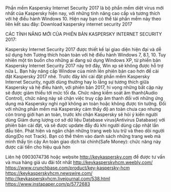 Phần mềm Kaspersky Internet Security 2017 là bộ phần mềm diệt virus mới nhất của Kaspersky hiện nay, với những tính năng cao cấp và tương thích với hệ điều hành Windows 10. Hiện nay bạn có thể tải phần mềm này theo liên kết sau đây: Download kaspersky internet security 2017

CÁC TÍNH NĂNG MỚI CỦA PHIÊN BẢN KASPERSKY INTERNET SECURITY 2017:
 
Kaspersky Internet Security 2017 được thiết kế lại giao diện hiện đại và dễ sử dụng hơn
Tương thích hoàn toàn với hệ điều hành Windows 7, 8.1, 10. Tuy nhiên một tin buồn cho những ai đang sử dụng Windows XP, từ phiền bản Kaspersky Internet Security 2017 này trở đây, Win xp sẽ không được hỗ trợ nữa L. Bạn hãy nâng cấp Window của mình lên phiên bản cao hơn để cài đặt Kaspersky 2017 nhé. Trước đây khi cài đặt phần mềm Kaspersky Internet Security, người dùng thường hay lo lắng sự tương thích giữa Kaspersky và hệ điều hành, với phiên bản 2017, hi vọng những bất cập này sẽ được giảm thiểu tới mức tối đa.
Chức năng kiểm soát âm thanh(Audio Control), chức năng này sẽ chặn việc truy cập âm thanh đối với những ứng dụng mà Kaspersky nghi ngờ không an toàn hoặc không được tin tưởng. Đối với những phần mềm mà Kaspersky cảm thấy độ an toàn chưa cao nhưng còn trong giới hạn an toàn, trước khi chặn Kaspersky sẽ hỏi ý kiến người dùng
Giảm dung lượng cơ sở dữ liệu Database virus(Antivirus Database) với phiên bản cài đặt, và sẽ được update đầy đủ khi người dùng cập nhật lần đầu tiên.
Phát hiện và ngăn chặn những trang web lưu trữ và theo dõi người dùng(Do not Track). Bạn có thể thêm vào danh sách những trang web mà mình thấy tin cậy
An toàn giao dịch tài chính(Safe Money): chức năng này được cải tiến cho hiệu quả hơn

Liên hệ 0903074736 hoặc website http://keykaspersky.com để được tư vấn và mua hàng giá ưu đãi tốt nhất
http://keykasperskyhcm.weebly.com/
https://www.crunchbase.com/product/key-kaspersky-hcm
https://keykasperskyhcm.newswire.com/
http://keykasperskyhcm.livejournal.com/538.html
https://www.instapaper.com/p/5772683

